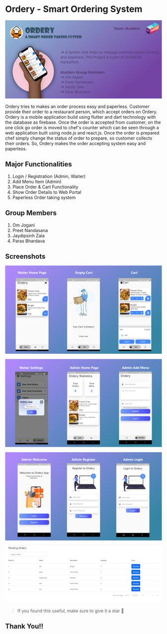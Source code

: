 
# Ordery - Smart Ordering System


![Dashboard](https://github.com/omjogani/Ordery/blob/master/screenshots/banner.png?raw=true "Banner")

Ordery tries to makes an order process easy and paperless. Customer provide their order to a restaurant person, which accept orders on Ordery. Ordery is a mobile application build using flutter and dart technology with the database as firebase. Once the order is accepted from customer, on the one click go order is moved to chef's counter which can be seen through a web application built using node.js and react.js. Once the order is prepared chef simply change the status of order to prepare, so customer collects their orders. So, Ordery makes the order accepting system easy and paperless.

## Major Functionalities

1. Login / Registration (Admin, Waiter)
2. Add Menu Item (Admin)
3. Place Order & Cart Functionality
4. Show Order Details to Web Portal
5. Paperless Order taking system

## Group Members
1. Om Jogani
2. Preet Nandasana
3. Jaydipsinh Zala
4. Paras Bhardava

## Screenshots


![Screenshot1](https://github.com/omjogani/Ordery/blob/master/screenshots/screenshot1.png?raw=true "Screenshot1")


![Screenshot2](https://github.com/omjogani/Ordery/blob/master/screenshots/screenshot2.png?raw=true "Screenshot2")


![Screenshot3](https://github.com/omjogani/Ordery/blob/master/screenshots/screenshot3.png?raw=true "Screenshot3")


![Screenshot3](https://github.com/omjogani/Ordery/blob/master/screenshots/screenshot4.jpg?raw=true "Screenshot4")


>If you found this useful, make sure to give it a star 🌟

## Thank You!!
